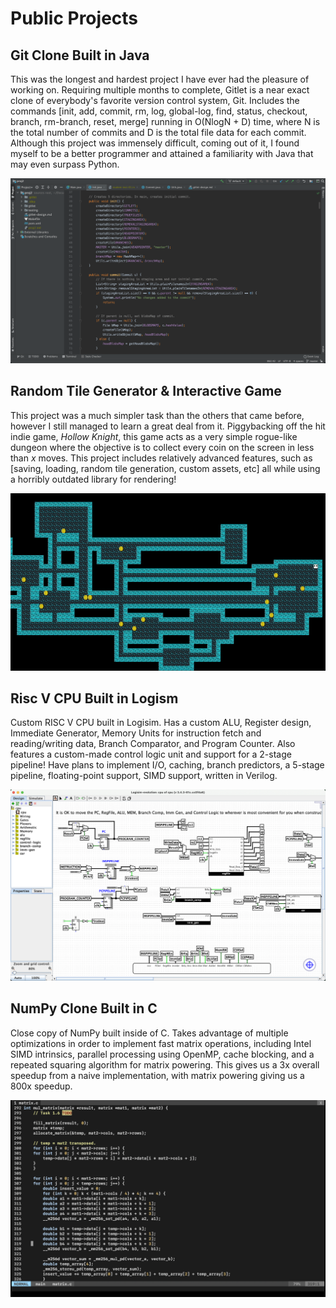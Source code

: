 # Public Projects

## Git Clone Built in Java

This was the longest and hardest project I have ever
had the pleasure of working on. Requiring multiple months to complete, Gitlet is a near exact clone
of everybody's favorite version control system, Git. Includes the commands [init, add, commit, rm, 
log, global-log, find, status, checkout, branch, rm-branch, reset, merge] running in O(NlogN + D) time,
where N is the total number of commits and D is the total file data for each commit. Although this project was
immensely difficult, coming out of it, I found myself to be a better programmer and attained a familiarity 
with Java that may even surpass Python.

![alt text](https://github.com/Jacobaldrich11/projects/blob/main/images/gitlet.png)

## Random Tile Generator & Interactive Game

This project was a much simpler task than the 
others that came before, however I still managed to learn a great deal from it. Piggybacking off the 
hit indie game, <i>Hollow Knight</i>, this game acts as a very simple rogue-like dungeon where the 
objective is to collect every coin on the screen in less than <i>x</i> moves. This project includes 
relatively advanced features, such as [saving, loading, random tile generation, custom assets, etc] 
all while using a horribly outdated library for rendering!</p>

![alt text](https://github.com/Jacobaldrich11/projects/blob/main/images/maze.gif)

## Risc V CPU Built in Logism 

Custom RISC V CPU built in Logisim. Has a custom ALU, Register design,
Immediate Generator, Memory Units for instruction fetch and reading/writing data, Branch Comparator, and 
Program Counter. Also features a custom-made control logic unit and support for a 2-stage pipeline! Have 
plans to implement I/O, caching, branch predictors, a 5-stage pipeline, floating-point support, SIMD support, 
written in Verilog.

![alt text](https://github.com/Jacobaldrich11/projects/blob/main/images/cpu.png)

## NumPy Clone Built in C 

Close copy of NumPy built inside of C. Takes advantage of multiple 
optimizations in order to implement fast matrix operations, including Intel SIMD intrinsics, parallel 
processing using OpenMP, cache blocking, and a repeated squaring algorithm for matrix powering. This 
gives us a 3x overall speedup from a naive implementation, with matrix powering giving us a 800x speedup.

![alt text](https://github.com/Jacobaldrich11/projects/blob/main/images/numC.png)


